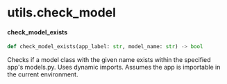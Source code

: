 <a id="utils.check_model"></a>

# utils.check\_model

<a id="utils.check_model.check_model_exists"></a>

#### check\_model\_exists

```python
def check_model_exists(app_label: str, model_name: str) -> bool
```

Checks if a model class with the given name exists within the specified app's models.py.
Uses dynamic imports. Assumes the app is importable in the current environment.

